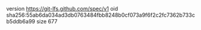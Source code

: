 version https://git-lfs.github.com/spec/v1
oid sha256:55ab6da034ad3db0763484fbb8248b0cf073a9f6f2c2fc7362b733cb5ddb6a99
size 677
